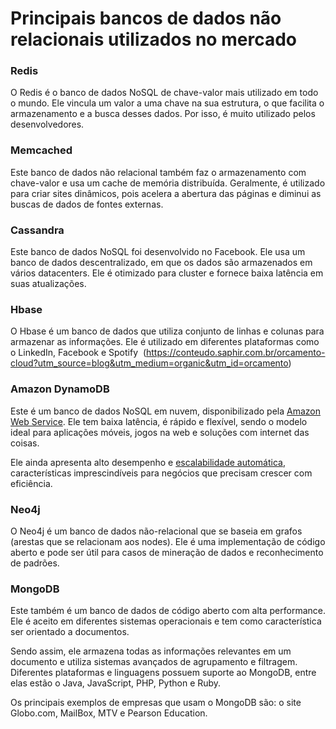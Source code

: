 Principais bancos de dados não relacionais utilizados no mercado
=================================================================

### **Redis**

O Redis é o banco de dados NoSQL de chave-valor mais utilizado em todo o mundo. Ele vincula um valor a uma chave na sua estrutura, o que facilita o armazenamento e a busca desses dados. Por isso, é muito utilizado pelos desenvolvedores.

### **Memcached**

Este banco de dados não relacional também faz o armazenamento com chave-valor e usa um cache de memória distribuída. Geralmente, é utilizado para criar sites dinâmicos, pois acelera a abertura das páginas e diminui as buscas de dados de fontes externas.

### **Cassandra**

Este banco de dados NoSQL foi desenvolvido no Facebook. Ele usa um banco de dados descentralizado, em que os dados são armazenados em vários datacenters. Ele é otimizado para cluster e fornece baixa latência em suas atualizações.

### **Hbase**

O Hbase é um banco de dados que utiliza conjunto de linhas e colunas para armazenar as informações. Ele é utilizado em diferentes plataformas como o LinkedIn, Facebook e Spotify 
(https://conteudo.saphir.com.br/orcamento-cloud?utm_source=blog&utm_medium=organic&utm_id=orcamento)

### **Amazon DynamoDB**

Este é um banco de dados NoSQL em nuvem, disponibilizado pela [Amazon Web Service](https://blog.saphir.com.br/conheca-os-principais-servicos-da-aws-amazon-web-services/). Ele tem baixa latência, é rápido e flexível, sendo o modelo ideal para aplicações móveis, jogos na web e soluções com internet das coisas.

Ele ainda apresenta alto desempenho e [escalabilidade automática](https://blog.saphir.com.br/o-que-e-escalabilidade-em-cloud-computing/), características imprescindíveis para negócios que precisam crescer com eficiência.

### **Neo4j**

O Neo4j é um banco de dados não-relacional que se baseia em grafos (arestas que se relacionam aos nodes). Ele é uma implementação de código aberto e pode ser útil para casos de mineração de dados e reconhecimento de padrões.

### **MongoDB**

Este também é um banco de dados de código aberto com alta performance. Ele é aceito em diferentes sistemas operacionais e tem como característica ser orientado a documentos.

Sendo assim, ele armazena todas as informações relevantes em um documento e utiliza sistemas avançados de agrupamento e filtragem. Diferentes plataformas e linguagens possuem suporte ao MongoDB, entre elas estão o Java, JavaScript, PHP, Python e Ruby.

Os principais exemplos de empresas que usam o MongoDB são: o site Globo.com, MailBox, MTV e Pearson Education.